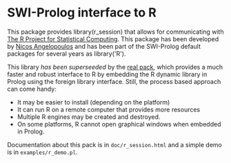 # SWI-Prolog interface to R

This package provides library(r_session) that allows for communicating
with [The R Project for Statistical
Computing](http://www.r-project.org/). This package has been developed
by [Nicos Angelopoulos](mailto:nicos.angelopoulos@gmail.com) and has
been part of the SWI-Prolog default packages for several years as
library('R').

This library *has been superseeded* by the [real
pack](http://www.swi-prolog.org/pack/list?p=real), which provides a much
faster and robust interface to R by embedding the R dynamic library in
Prolog using the foreign library interface.  Still, the process based
approach can come handy:

  - It may be easier to install (depending on the platform)
  - It can run R on a remote computer that provides more resources
  - Multiple R engines may be created and destroyed.
  - On some platforms, R cannot open graphical windows when embedded
    in Prolog.

Documentation about this pack is in `doc/r_session.html` and a simple
demo is in `examples/r_demo.pl`.
